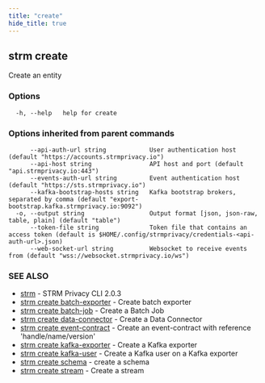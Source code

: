 ```yaml
---
title: "create"
hide_title: true
---
```

## strm create

Create an entity

### Options

```
  -h, --help   help for create
```

### Options inherited from parent commands

```
      --api-auth-url string            User authentication host (default "https://accounts.strmprivacy.io")
      --api-host string                API host and port (default "api.strmprivacy.io:443")
      --events-auth-url string         Event authentication host (default "https://sts.strmprivacy.io")
      --kafka-bootstrap-hosts string   Kafka bootstrap brokers, separated by comma (default "export-bootstrap.kafka.strmprivacy.io:9092")
  -o, --output string                  Output format [json, json-raw, table, plain] (default "table")
      --token-file string              Token file that contains an access token (default is $HOME/.config/strmprivacy/credentials-<api-auth-url>.json)
      --web-socket-url string          Websocket to receive events from (default "wss://websocket.strmprivacy.io/ws")
```

### SEE ALSO

* [strm](/cli-reference/strm/index.md)	 - STRM Privacy CLI 2.0.3
* [strm create batch-exporter](/cli-reference/strm/create/batch-exporter.md)	 - Create batch exporter
* [strm create batch-job](/cli-reference/strm/create/batch-job.md)	 - Create a Batch Job
* [strm create data-connector](/cli-reference/strm/create/data-connector/index.md)	 - Create a Data Connector
* [strm create event-contract](/cli-reference/strm/create/event-contract.md)	 - Create an event-contract with reference 'handle/name/version'
* [strm create kafka-exporter](/cli-reference/strm/create/kafka-exporter.md)	 - Create a Kafka exporter
* [strm create kafka-user](/cli-reference/strm/create/kafka-user.md)	 - Create a Kafka user on a Kafka exporter
* [strm create schema](/cli-reference/strm/create/schema.md)	 - create a schema
* [strm create stream](/cli-reference/strm/create/stream.md)	 - Create a stream

